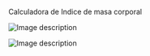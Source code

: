 Calculadora de Indice de masa corporal

![Image description](https://i.ibb.co/0KNndb0/Screenshot-1588880828.png)

![Image description](https://i.ibb.co/Jsc2zTz/Screenshot-1588880836.png)

